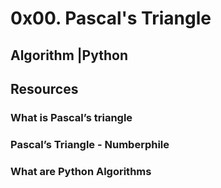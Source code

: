 # 0x00. Pascal's Triangle
## Algorithm |Python
## Resources
### What is Pascal’s triangle
### Pascal’s Triangle - Numberphile
### What are Python Algorithms
